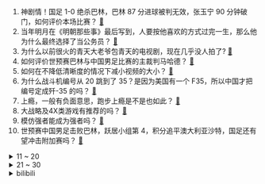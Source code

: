 1. 神剧情！国足 1-0 绝杀巴林，巴林 87 分进球被判无效，张玉宁 90 分钟破门，如何评价本场比赛？ [:link:](https://www.zhihu.com/question/4151385916)
2. 当年明月在《明朝那些事》最后写到，人要按他喜欢的方式过完一生，那么他为什么最终选择了当公务员？ [:link:](https://www.zhihu.com/question/2437902453)
3. 为什么以前很火的青天大老爷包青天的电视剧，现在几乎没人拍了? [:link:](https://www.zhihu.com/question/658879155)
4. 如何评价世预赛巴林与中国男足比赛的主裁判马哈德？ [:link:](https://www.zhihu.com/question/4186311049)
5. 如何在不降低清晰度的情况下减小视频的大小？ [:link:](https://www.zhihu.com/question/3300861668)
6. 为什么战斗机编号从 20 跳到了 35？是因为美国有一个 F35，所以中国才把编号定成歼-35 的吗？ [:link:](https://www.zhihu.com/question/3238118529)
7. 上瘾，一般有负面意思，跑步上瘾是不是也如此？ [:link:](https://www.zhihu.com/question/3260506757)
8. 大战略及4X类游戏有推荐的吗？ [:link:](https://www.zhihu.com/question/581019924)
9. 模仿强者能成为强者吗？ [:link:](https://www.zhihu.com/question/739212587)
10. 世预赛中国男足击败巴林，跃居小组第 4，积分追平澳大利亚沙特，国足还有望冲击附加赛吗？ [:link:](https://www.zhihu.com/question/4186936773)
<details>
<summary>11 ~ 20</summary>

11. 李子柒学漆艺时严重过敏，什么是漆艺？为什么会让人过敏？漆过敏如何治疗？ [:link:](https://www.zhihu.com/question/4052529179)
12. 如何评价《再见爱人 4》中李行亮选择葛夕是「完美伴侣」？ [:link:](https://www.zhihu.com/question/4157378635)
13. 小米11月14日发布的小米底盘预研技术大概在什么水平? [:link:](https://www.zhihu.com/question/4127325253)
14. 如何评价还珠格格3里面知画这个角色？ [:link:](https://www.zhihu.com/question/36677592)
15. 麦琳何以成为麦琳？很多人认为是社会化不足导致的，家庭主妇除去工作外，如何完成社会化并获得自我价值？ [:link:](https://www.zhihu.com/question/3948548778)
16. 你在《魔兽世界》中遇到过什么终身难忘的事？ [:link:](https://www.zhihu.com/question/34919776)
17. 2025 届高校毕业生预计规模 1222 万人，应届生应该从哪些方面提前准备？要不要考虑「降薪就业」？ [:link:](https://www.zhihu.com/question/4120887628)
18. 紫鹃试探宝玉，结果宝玉没了半条命，为什么事后王夫人没有动静？ [:link:](https://www.zhihu.com/question/653719771)
19. 在你心中，你认为烹饪的精髓是什么？ [:link:](https://www.zhihu.com/question/3621582440)
20. 如果把 Faker 买到 LPL 打比赛大概要多少钱？ [:link:](https://www.zhihu.com/question/3377828547)
</details>
<details>
<summary>21 ~ 30</summary>

21. 室温超导如果真的实现了，会开启第四次工业革命吗？ [:link:](https://www.zhihu.com/question/615943059)
22. 你认为什么是「成长性思维」？ [:link:](https://www.zhihu.com/question/1801604139)
23. 足球历史上巴萨有过哪些糟糕的转会？ [:link:](https://www.zhihu.com/question/401491181)
24. 人类能想象的出这个世界里没有的东西吗？ [:link:](https://www.zhihu.com/question/609615959)
25. 如何评价刺客伍六七第五季第八集第九集？ [:link:](https://www.zhihu.com/question/4039348972)
26. 如何评价《鸣潮》1.4版本角色【椿】卡池流水表现？ [:link:](https://www.zhihu.com/question/4153933000)
27. 如何评价《再见爱人4》最新一期李行亮在节目中的表现？ [:link:](https://www.zhihu.com/question/3892894666)
28. 杭州有哪些地方可以一个人安安静静待一天？ [:link:](https://www.zhihu.com/question/504314857)
29. 机器狼与机器狗有什么区别？ [:link:](https://www.zhihu.com/question/3940046854)
30. 如何理解很多心理书籍讲到的「父母互相看重，把彼此放在第一位，才能让孩子健康成长」？ [:link:](https://www.zhihu.com/question/3915676501)
</details><details>
<summary>bilibili</summary>

</details>